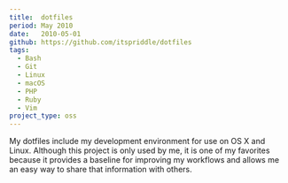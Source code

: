 ```yaml
---
title:  dotfiles
period: May 2010
date:   2010-05-01
github: https://github.com/itspriddle/dotfiles
tags:
  - Bash
  - Git
  - Linux
  - macOS
  - PHP
  - Ruby
  - Vim
project_type: oss
---
```


My dotfiles include my development environment for use on OS X and Linux.
Although this project is only used by me, it is one of my favorites because it
provides a baseline for improving my workflows and allows me an easy way to
share that information with others.
